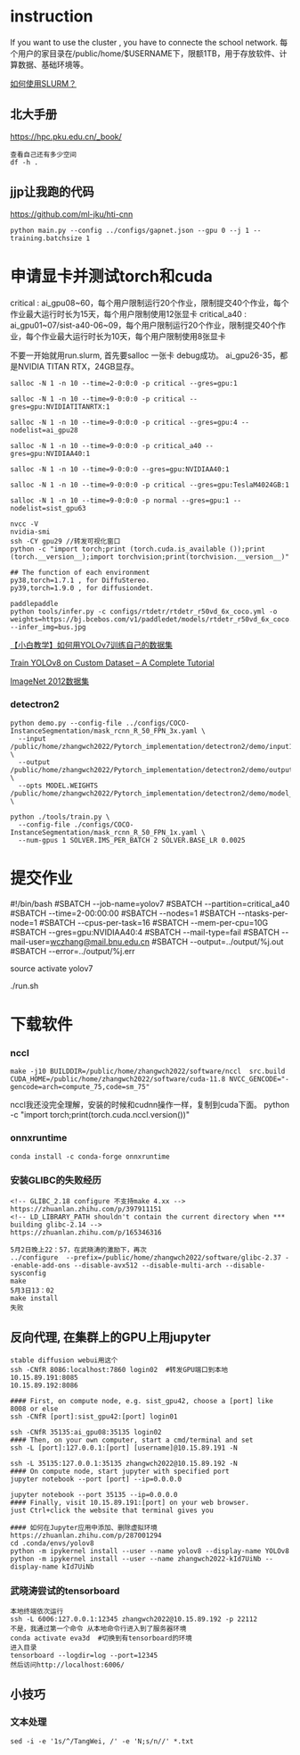 # instruction
If you want to use the cluster , you have to connecte the school network.
每个用户的家目录在/public/home/$USERNAME下，限额1TB，用于存放软件、计算数据、基础环境等。

[如何使用SLURM？](https://zhuanlan.zhihu.com/p/345387783)
## 北大手册
https://hpc.pku.edu.cn/_book/

```shell
查看自己还有多少空间
df -h .
```
## jjp让我跑的代码
https://github.com/ml-jku/hti-cnn
```shell
python main.py --config ../configs/gapnet.json --gpu 0 --j 1 --training.batchsize 1
```

# 申请显卡并测试torch和cuda
critical : ai_gpu08~60，每个用户限制运行20个作业，限制提交40个作业，每个作业最大运行时长为15天，每个用户限制使用12张显卡
critical_a40 : ai_gpu01~07/sist-a40-06~09，每个用户限制运行20个作业，限制提交40个作业，每个作业最大运行时长为10天，每个用户限制使用8张显卡

不要一开始就用run.slurm, 首先要salloc 一张卡 debug成功。
ai_gpu26-35，都是NVIDIA TITAN RTX，24GB显存。
```shell
salloc -N 1 -n 10 --time=2-0:0:0 -p critical --gres=gpu:1 

salloc -N 1 -n 10 --time=9-0:0:0 -p critical --gres=gpu:NVIDIATITANRTX:1 

salloc -N 1 -n 10 --time=9-0:0:0 -p critical --gres=gpu:4 --nodelist=ai_gpu28

salloc -N 1 -n 10 --time=9-0:0:0 -p critical_a40 --gres=gpu:NVIDIAA40:1

salloc -N 1 -n 10 --time=9-0:0:0 --gres=gpu:NVIDIAA40:1

salloc -N 1 -n 10 --time=9-0:0:0 -p critical --gres=gpu:TeslaM4024GB:1 

salloc -N 1 -n 10 --time=9-0:0:0 -p normal --gres=gpu:1 --nodelist=sist_gpu63

nvcc -V
nvidia-smi
ssh -CY gpu29 //转发可视化窗口
python -c "import torch;print (torch.cuda.is_available ());print (torch.__version__);import torchvision;print(torchvision.__version__)"

## The function of each environment
py38,torch=1.7.1 , for DiffuStereo.
py39,torch=1.9.0 , for diffusiondet.

paddlepaddle
python tools/infer.py -c configs/rtdetr/rtdetr_r50vd_6x_coco.yml -o weights=https://bj.bcebos.com/v1/paddledet/models/rtdetr_r50vd_6x_coco.pdparams --infer_img=bus.jpg
```

[【小白教学】如何用YOLOv7训练自己的数据集](https://zhuanlan.zhihu.com/p/547878330)

[Train YOLOv8 on Custom Dataset – A Complete Tutorial](https://learnopencv.com/train-yolov8-on-custom-dataset/)

[ImageNet 2012数据集](https://www.jianshu.com/p/0265226d7b08)

### detectron2
```shell
python demo.py --config-file ../configs/COCO-InstanceSegmentation/mask_rcnn_R_50_FPN_3x.yaml \
  --input /public/home/zhangwch2022/Pytorch_implementation/detectron2/demo/input1.jpg \
  --output /public/home/zhangwch2022/Pytorch_implementation/detectron2/demo/output2.jpg \
  --opts MODEL.WEIGHTS /public/home/zhangwch2022/Pytorch_implementation/detectron2/demo/model_final_f10217.pkl \

python ./tools/train.py \
  --config-file ./configs/COCO-InstanceSegmentation/mask_rcnn_R_50_FPN_1x.yaml \
  --num-gpus 1 SOLVER.IMS_PER_BATCH 2 SOLVER.BASE_LR 0.0025
```
# 提交作业
#!/bin/bash
#SBATCH --job-name=yolov7
#SBATCH --partition=critical_a40
#SBATCH --time=2-00:00:00
#SBATCH --nodes=1
#SBATCH --ntasks-per-node=1
#SBATCH --cpus-per-task=16
#SBATCH --mem-per-cpu=10G
#SBATCH --gres=gpu:NVIDIAA40:4
#SBATCH --mail-type=fail
#SBATCH --mail-user=wczhang@mail.bnu.edu.cn
#SBATCH --output=../output/%j.out
#SBATCH --error=../output/%j.err

source activate yolov7

./run.sh
# 下载软件
### nccl
```shell
make -j10 BUILDDIR=/public/home/zhangwch2022/software/nccl  src.build CUDA_HOME=/public/home/zhangwch2022/software/cuda-11.8 NVCC_GENCODE="-gencode=arch=compute_75,code=sm_75"
```
nccl我还没完全理解，安装的时候和cudnn操作一样，复制到cuda下面。
python -c "import torch;print(torch.cuda.nccl.version())"
### onnxruntime
```shell
conda install -c conda-forge onnxruntime
```

### 安装GLIBC的失败经历
```shell
<!-- GLIBC_2.18 configure 不支持make 4.xx -->
https://zhuanlan.zhihu.com/p/397911151
<!-- LD_LIBRARY_PATH shouldn't contain the current directory when *** building glibc-2.14 -->
https://zhuanlan.zhihu.com/p/165346316

5月2日晚上22：57，在武晓涛的激励下，再次
../configure  --prefix=/public/home/zhangwch2022/software/glibc-2.37 --enable-add-ons --disable-avx512 --disable-multi-arch --disable-sysconfig
make
5月3日13：02
make install
失败
```

## 反向代理, 在集群上的GPU上用jupyter
```shell
stable diffusion webui用这个
ssh -CNfR 8086:localhost:7860 login02  #转发GPU端口到本地
10.15.89.191:8085
10.15.89.192:8086

#### First, on compute node, e.g. sist_gpu42, choose a [port] like 8008 or else
ssh -CNfR [port]:sist_gpu42:[port] login01

ssh -CNfR 35135:ai_gpu08:35135 login02
#### Then, on your own computer, start a cmd/terminal and set
ssh -L [port]:127.0.0.1:[port] [username]@10.15.89.191 -N

ssh -L 35135:127.0.0.1:35135 zhangwch2022@10.15.89.192 -N
#### On compute node, start jupyter with specified port
jupyter notebook --port [port] --ip=0.0.0.0

jupyter notebook --port 35135 --ip=0.0.0.0
#### Finally, visit 10.15.89.191:[port] on your web browser.
just Ctrl+click the website that terminal gives you

#### 如何在Jupyter应用中添加、删除虚拟环境
https://zhuanlan.zhihu.com/p/287001294
cd .conda/envs/yolov8
python -m ipykernel install --user --name yolov8 --display-name YOLOv8
python -m ipykernel install --user --name zhangwch2022-kId7UiNb --display-name kId7UiNb
```

### 武晓涛尝试的tensorboard
```shell
本地终端依次运行
ssh -L 6006:127.0.0.1:12345 zhangwch2022@10.15.89.192 -p 22112
不是，我通过第一个命令 从本地命令行进入到了服务器环境
conda activate eva3d  #切换到有tensorboard的环境
进入目录
tensorboard --logdir=log --port=12345
然后访问http://localhost:6006/
```
## 小技巧
### 文本处理
```shell
sed -i -e '1s/^/TangWei, /' -e 'N;s/n//' *.txt
```
